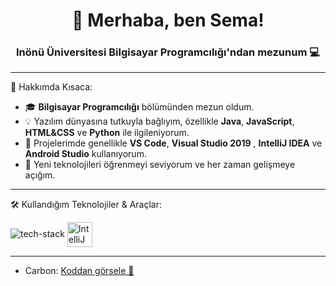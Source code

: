 <h1 align="center">👋 Merhaba, ben Sema!</h1>
<h3 align="center">Inönü Üniversitesi Bilgisayar Programcılığı'ndan mezunum 💻</h3>

---

🎯 Hakkımda Kısaca:
- 🎓 **Bilgisayar Programcılığı** bölümünden mezun oldum.  
- 💡 Yazılım dünyasına tutkuyla bağlıyım, özellikle **Java**, **JavaScript**, **HTML&CSS** ve **Python** ile ilgileniyorum.  
- 🚀 Projelerimde genellikle **VS Code**, **Visual Studio 2019** , **IntelliJ IDEA** ve **Android Studio** kullanıyorum.  
- 🌱 Yeni teknolojileri öğrenmeyi seviyorum ve her zaman gelişmeye açığım.

---

🛠️ Kullandığım Teknolojiler & Araçlar:
<p>
   <img src="https://skillicons.dev/icons?i=java,js,nodejs,cs,git,github,vscode,visualstudio,androidstudio,python" alt="tech-stack" />
  <img src="https://resources.jetbrains.com/storage/products/intellij-idea/img/meta/intellij-idea_logo_300x300.png" alt="IntelliJ IDEA" width="40" height="40" style="vertical-align:middle;" />
</p>

---

- Carbon: [Koddan görsele 🚀](https://carbon.now.sh/) 

